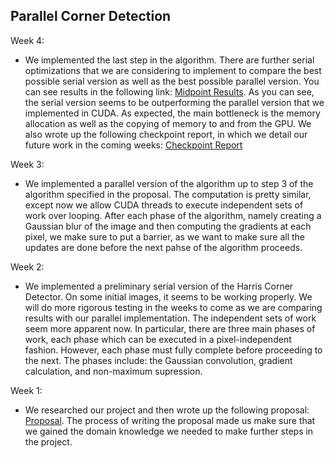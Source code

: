## Parallel Corner Detection
Week 4:
  + We implemented the last step in the algorithm. There are further serial optimizations that we are considering to implement to compare the best possible serial version as well as the best possible parallel version. You can see results in the following link: [Midpoint Results](https://github.com/kjobanputra/Parallel-Corner-Detection/blob/gh-pages/Results%20-%20Midpoint.pdf). As you can see, the serial version seems to be outperforming the parallel version that we implemented in CUDA. As expected, the main bottleneck is the memory allocation as well as the copying of memory to and from the GPU. We also wrote up the following checkpoint report, in which we detail our future work in the coming weeks: [Checkpoint Report]() 

Week 3:
  + We implemented a parallel version of the algorithm up to step 3 of the algorithm specified in the proposal. The computation is pretty similar, except now we allow CUDA threads to execute independent sets of work over looping. After each phase of the algorithm, namely creating a Gaussian blur of the image and then computing the gradients at each pixel, we make sure to put a barrier, as we want to make sure all the updates are done before the next pahse of the algorithm proceeds.

Week 2:
  + We implemented a preliminary serial version of the Harris Corner Detector. On some initial images, it seems to be working properly. We will do more rigorous testing in the weeks to come as we are comparing results with our parallel implementation. The independent sets of work seem more apparent now. In particular, there are three main phases of work, each phase which can be executed in a pixel-independent fashion. However, each phase must fully complete before proceeding to the next. The phases include: the Gaussian convolution, gradient calculation, and non-maximum supression.

Week 1:
  + We researched our project and then wrote up the following proposal: [Proposal](https://github.com/kjobanputra/Parallel-Corner-Detection/blob/gh-pages/Proposal.pdf). The process of writing the proposal made us make sure that we gained the domain knowledge we needed to make further steps in the project.
